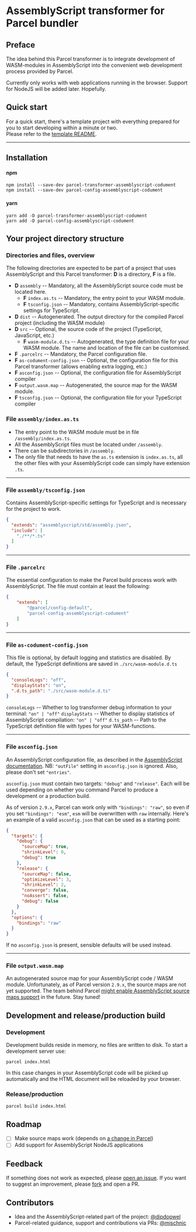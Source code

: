 # AssemblyScript transformer for Parcel bundler

## Preface
The idea behind this Parcel transformer is to integrate development of WASM-modules in AssemblyScript
into the convenient web development process provided by Parcel.

Currently only works with web applications running in the browser. Support for NodeJS will be added later. Hopefully.  
  


## Quick start
For a quick start, there's a template project with everything prepared for you to start developing within a minute or two.  
Please refer to the [template README](https://github.com/dipdowel/assemblyscript-parcel-template).
- - - - - - - - 
  

## Installation
#### npm
```shell
npm install --save-dev parcel-transformer-assemblyscript-codument
npm install --save-dev parcel-config-assemblyscript-codument
```
#### yarn
```shell
yarn add -D parcel-transformer-assemblyscript-codument
yarn add -D parcel-config-assemblyscript-codument
```

## Your project directory structure 
### Directories and files, overview
The following directories are expected to be part of a project that uses AssemblyScript and this Parcel transformer:
**D** is a directory, **F** is a file. 

- **D** `assembly` --  Mandatory, all the AssemblyScript source code must be located here.
  - **F** `index.as.ts` -- Mandatory, the entry point to your WASM module. 
  - **F** `tsconfig.json` -- Mandatory, contains AssemblyScript-specific settings for TypeScript. 
- **D** `dist` -- Autogenerated. The output directory for the compiled Parcel project (including the WASM module)
- **D** `src` -- Optional, the source code of the project (TypeScript, JavaScript, etc.)
  - **F** `wasm-module.d.ts` -- Autogenerated, the type definition file for your WASM module. The name and location of the file can be customised.
- **F** `.parcelrc` -- Mandatory, the Parcel configuration file.
- **F** `as-codument-config.json` -- Optional, the configuration file for this Parcel transformer (allows enabling extra logging, etc.)
- **F** `asconfig.json` -- Optional, the configuration file for AssemblyScript compiler
- **F** `output.wasm.map` -- Autogenerated, the source map for the WASM module. 
- **F** `tsconfig.json` -- Optional, the configuration file for your TypeScript compiler


### File `assembly/index.as.ts`
- The entry point to the WASM module must be in file `/assembly/index.as.ts`.
- All the AssemblyScript files must be located under `/assembly`.
- There can be subdirectories in `/assembly`.
- The only file that needs to have the `as.ts` extension is `index.as.ts`, all the other files
 with your AssemblyScript code can simply have extension `.ts`.
- - - - - - - - - - - - - - - - - - - - - - - - - - - - - 

### File `assembly/tsconfig.json`
Contains AssemblyScript-specific settings for TypeScript and is necessary for the project to work.
```json
{
  "extends": "assemblyscript/std/assembly.json",
  "include": [
    "./**/*.ts"
  ]
}
```
- - - - - - - - - - - - - - - - - - - - - - - - - - - - -

### File `.parcelrc`
The essential configuration to make the Parcel build process work with AssemblyScript.
The file must contain at least the following:
```json
{
	"extends": [
		"@parcel/config-default",
		"parcel-config-assemblyscript-codument"
	]
}
```
- - - - - - - - - - - - - - - - - - - - - - - - - - - - - 

### File `as-codument-config.json`
This file is optional, by default logging and statistics are disabled.
By default, the TypeScript definitions are saved in `./src/wasm-module.d.ts` 
```json
{
  "consoleLogs": "off",
  "displayStats": "on",
  ".d.ts_path": "./src/wasm-module.d.ts"
}
```
`consoleLogs` -- Whether to log transformer debug information to your terminal: `"on" | "off"`
`displayStats` -- Whether to display statistics of AssemblyScript compilation: `"on" | "off"`
`d.ts_path` -- Path to the TypeScript definition file with types for your WASM-functions.
- - - - - - - - - - - - - - - - - - - - - - - - - - - - - 

### File `asconfig.json`
An AssemblyScript configuration file, as described in the [AssemblyScript documentation](https://www.assemblyscript.org/compiler.html#configuration-file).
NB: `"outFile"` setting in `asconfig.json` is ignored. Also, please don't set `"entries"`.

`asconfig.json` must contain two targets: `"debug"` and `"release"`. Each will be used depending
on whether you command Parcel to produce a development or a production build.

As of version `2.9.x`, Parcel can work only with `"bindings": "raw"`,
so even if you set `"bindings": "esm"`, `esm` will be overwritten with `raw` internally. 
Here's an example of a valid `asconfig.json` that can be used as a starting point:
```json
{
  "targets": {
    "debug": {
      "sourceMap": true,
      "shrinkLevel": 0,
      "debug": true
    },
    "release": {
      "sourceMap": false,
      "optimizeLevel": 3,
      "shrinkLevel": 2,
      "converge": false,
      "noAssert": false,
      "debug": false
    }
  },
  "options": {
    "bindings": "raw"
  }
}
```
If no `asconfig.json` is present, sensible defaults will be used instead.
- - - - - - - - - - - - - - - - - - - - - - - - - - - - - 



### File `output.wasm.map`
 An autogenerated source map for your AssemblyScript code / WASM module. Unfortunately, as of Parcel version `2.9.x`,
 the source maps are not yet supported. The team behind Parcel [might enable AssemblyScript source maps support](https://github.com/parcel-bundler/parcel/pull/9009) 
 in the future. Stay tuned! 


## Development and release/production build
### Development
Development builds reside in memory, no files are written to disk.
To start a development server use:
```shell
parcel index.html
```
In this case changes in your AssemblyScript code will be picked up automatically and the HTML document will be reloaded by your browser.


### Release/production

```shell
parcel build index.html
```

## Roadmap
- [ ] Make source maps work (depends on [a change in Parcel](https://github.com/parcel-bundler/parcel/pull/9009))
- [ ] Add support for AssemblyScript NodeJS applications

## Feedback
If something does not work as expected, please [open an issue](https://github.com/dipdowel/parcel-transformer-assemblyscript-codument/issues).
If you want to suggest an improvement, please [fork](https://github.com/dipdowel/parcel-transformer-assemblyscript-codument/) and open a PR.

## Contributors
- Idea and the AssemblyScript-related part of the project: [@dipdopwel](https://github.com/dipdowel)
- Parcel-related guidance, support and contributions via PRs: [@mischnic](https://github.com/mischnic)